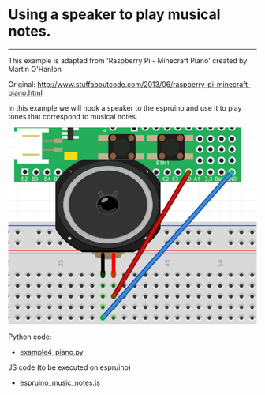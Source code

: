 # Using a speaker to play musical notes.
----
This example is adapted from 'Raspberry Pi - Minecraft Piano' created by Martin O'Hanlon

Original: http://www.stuffaboutcode.com/2013/06/raspberry-pi-minecraft-piano.html

In this example we will hook a speaker to the espruino and use it to play
tones that correspond to musical notes.

![image](https://raw.githubusercontent.com/FoamyGuy/mcpi_with_espruino/master/imgs/example4_circut.PNG)

Python code:
- [example4_piano.py](example4_piano.py)

JS code (to be executed on espruino)
- [espruino_music_notes.js](espruino_music_notes.js)